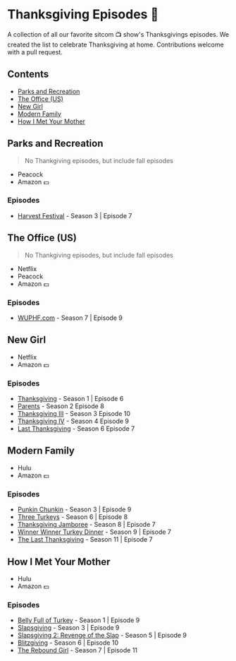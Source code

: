 # Thanksgiving Episodes :sweet_potato:

A collection of all our favorite sitcom :tv: show's Thanksgivings episodes.  We created the list to celebrate Thanksgiving at home. Contributions welcome with a pull request.

## Contents

- [Parks and Recreation](#parks-and-recreation)
- [The Office (US)](#the-office-us)
- [New Girl](#new-girl)
- [Modern Family](#modern-family)
- [How I Met Your Mother](#how-i-met-your-mother)

## Parks and Recreation
>No Thankgiving episodes, but include fall episodes

- Peacock
- Amazon :dollar:
  
### Episodes

- [Harvest Festival](https://www.imdb.com/title/tt1636243/) - Season 3 | Episode 7

## The Office (US)
>No Thankgiving episodes, but include fall episodes

- Netflix
- Peacock
- Amazon :dollar:

### Episodes

- [WUPHF.com](https://www.imdb.com/title/tt1752583/?ref_=tt_mv_close) - Season 7 | Episode 9

## New Girl

- Netflix
- Amazon :dollar:

### Episodes

- [Thanksgiving](https://www.imdb.com/title/tt2043474/?ref_=ttep_ep6) - Season 1 | Episode 6
- [Parents](https://www.imdb.com/title/tt2450694/?ref_=ttep_ep8) - Season 2 Episode 8
- [Thanksgiving III](https://www.imdb.com/title/tt3352356/?ref_=ttep_ep10) - Season 3 Episode 10
- [Thanksgiving IV](https://www.imdb.com/title/tt4085028/?ref_=ttep_ep9) - Season 4 Episode 9
- [Last Thanksgiving](https://www.imdb.com/title/tt6212512/?ref_=ttep_ep7) - Season 6 Episode 7

## Modern Family

- Hulu
- Amazon :dollar:

### Episodes

- [Punkin Chunkin](https://www.imdb.com/title/tt2087341/?ref_=ttep_ep9) - Season 3 | Episode 9
- [Three Turkeys](https://www.imdb.com/title/tt4106068/?ref_=ttep_ep8/) - Season 6 | Episode 8
- [Thanksgiving Jamboree](https://www.imdb.com/title/tt6184702/?ref_=ttep_ep7) - Season 8 | Episode 7
- [Winner Winner Turkey Dinner](https://www.imdb.com/title/tt7569884/?ref_=ttep_ep7) - Season 9 | Episode 7
- [The Last Thanksgiving](https://www.imdb.com/title/tt11224340/?ref_=ttep_ep7) - Season 11 | Episode 7

## How I Met Your Mother

- Hulu
- Amazon :dollar:

### Episodes

- [Belly Full of Turkey](https://www.imdb.com/title/tt0606104/?ref_=ttep_ep9) - Season 1 | Episode 9
- [Slapsgiving](https://www.imdb.com/title/tt1142665/?ref_=ttep_ep9) - Season 3 | Episode 9
- [Slapsgiving 2: Revenge of the Slap](https://www.imdb.com/title/tt1541288/?ref_=ttep_ep9) - Season 5 | Episode 9
- [Blitzgiving](https://www.imdb.com/title/tt1777828/?ref_=ttep_ep10) - Season 6 | Episode 10
- [The Rebound Girl](https://www.imdb.com/title/tt2108075/?ref_=ttep_ep11) - Season 7 | Episode 11
